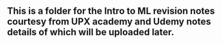 ## This is a folder for the Intro to ML revision notes courtesy from UPX academy and Udemy notes details of which will be uploaded later.
